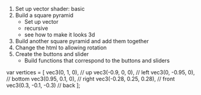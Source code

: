 1. Set up vector shader: basic 
2. Build a square pyramid 
    - Set up vector 
    - recursive 
    - see how to make it looks 3d 
3. Build another square pyramid and add them together 
4. Change the html to allowing rotation 
5. Create the buttons and slider 
    - Build functions that correspond to the buttons and sliders

  var vertices = [
       vec3(0, 1, 0), // up
       vec3(-0.9, 0, 0), // left
       vec3(0, -0.95, 0), // bottom 
       vec3(0.95, 0.1, 0), // right 
       vec3(-0.28, 0.25, 0.28), // front 
       vec3(0.3, -0.1, -0.3) // back
    ];
